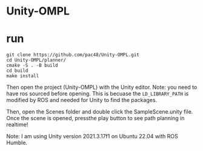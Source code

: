 # Unity-OMPL


# run
```
git clone https://github.com/pac48/Unity-OMPL.git
cd Unity-OMPL/planner/
cmake -S . -B build
cd build
make install
```
Then open the project (Unity-OMPL) with the Unity editor. Note: you need to have ros sourced before opening. This is becuase the `LD_LIBRARY_PATH` is modified by ROS and needed for Unity to find the packages.

Then, open the Scenes folder and double click the SampleScene.unity file. Once the scene is opened,  pressthe play button to see path planning in realtime! 

Note: I am using Unity version 2021.3.17f1 on Ubuntu 22.04 with ROS Humble.
